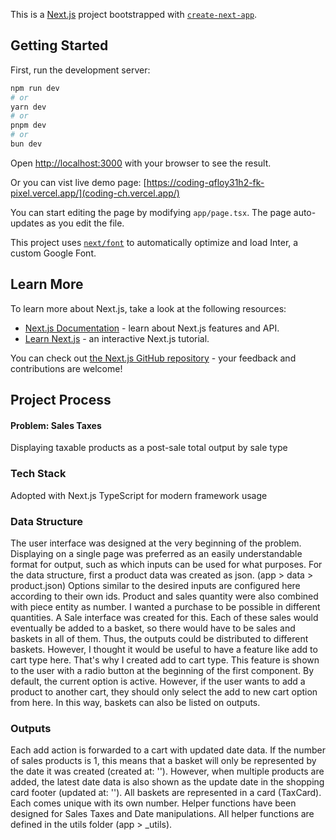 This is a [Next.js](https://nextjs.org/) project bootstrapped with [`create-next-app`](https://github.com/vercel/next.js/tree/canary/packages/create-next-app).

## Getting Started

First, run the development server:

```bash
npm run dev
# or
yarn dev
# or
pnpm dev
# or
bun dev
```

Open [http://localhost:3000](http://localhost:3000) with your browser to see the result.

Or you can vist live demo page: [https://coding-qfloy31h2-fk-pixel.vercel.app/](coding-ch.vercel.app/)

You can start editing the page by modifying `app/page.tsx`. The page auto-updates as you edit the file.

This project uses [`next/font`](https://nextjs.org/docs/basic-features/font-optimization) to automatically optimize and load Inter, a custom Google Font.

## Learn More

To learn more about Next.js, take a look at the following resources:

- [Next.js Documentation](https://nextjs.org/docs) - learn about Next.js features and API.
- [Learn Next.js](https://nextjs.org/learn) - an interactive Next.js tutorial.

You can check out [the Next.js GitHub repository](https://github.com/vercel/next.js/) - your feedback and contributions are welcome!

## Project Process

#### Problem: Sales Taxes

Displaying taxable products as a post-sale total output by sale type

### Tech Stack

Adopted with Next.js TypeScript for modern framework usage

### Data Structure

The user interface was designed at the very beginning of the problem.
Displaying on a single page was preferred as an easily understandable format for output, such as which inputs can be used for what purposes.
For the data structure, first a product data was created as json. (app > data > product.json)
Options similar to the desired inputs are configured here according to their own ids.
Product and sales quantity were also combined with piece entity as number.
I wanted a purchase to be possible in different quantities.
A Sale interface was created for this.
Each of these sales would eventually be added to a basket, so there would have to be sales and baskets in all of them.
Thus, the outputs could be distributed to different baskets.
However, I thought it would be useful to have a feature like add to cart type here.
That's why I created add to cart type.
This feature is shown to the user with a radio button at the beginning of the first component.
By default, the current option is active.
However, if the user wants to add a product to another cart, they should only select the add to new cart option from here.
In this way, baskets can also be listed on outputs.

### Outputs

Each add action is forwarded to a cart with updated date data.
If the number of sales products is 1, this means that a basket will only be represented by the date it was created (created at: '').
However, when multiple products are added, the latest date data is also shown as the update date in the shopping card footer (updated at: '').
All baskets are represented in a card (TaxCard).
Each comes unique with its own number.
Helper functions have been designed for Sales Taxes and Date manipulations.
All helper functions are defined in the utils folder (app > \_utils).
